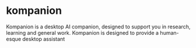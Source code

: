 # kompanion
Kompanion is a desktop AI companion, designed to support you in research, learning and general work. Kompanion is designed to provide a human-esque desktop assistant
